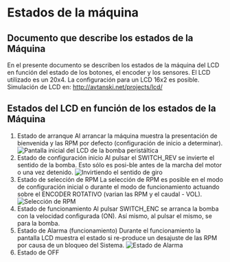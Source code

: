 # Estados de la máquina

## Documento que describe los estados de la Máquina
En el presente documento se describen los estados de la máquina del LCD en función del estado de los botones, el encoder y los sensores.
El LCD utilizado es un 20x4. La configuración para un LCD 16x2 es posible.
Simulación de LCD en: http://avtanski.net/projects/lcd/
## Estados del LCD en función de los estados de la Máquina
1.	Estado de arranque
Al arrancar la máquina muestra la presentación de bienvenida y las RPM por defecto (configuración de inicio a determinar).
![Pantalla inicial del LCD de la bomba peristáltica](https://gitlab.com/coronavirusmakers/ecmo/-/raw/master/Bomba%20peristaltica/img/image001.png "Pantalla inicial del LCD de la bomba peristáltica")
2.	Estado de configuración inicio
	Al pulsar el SWITCH_REV se invierte el sentido de la bomba. Esto sólo es posi-ble antes de la marcha del motor o una vez detenido. 
![Invirtiendo el sentido de giro](https://gitlab.com/coronavirusmakers/ecmo/-/raw/master/Bomba%20peristaltica/img/image002.png "Invirtiendo el sentido de giro")
3.	Estado de selección de RPM
	La selección de RPM es posible en el modo de configuración inicial o durante el modo de funcionamiento actuando sobre el ENCODER ROTATIVO (varian las RPM y el caudal - VOL).
![Selección de RPM](https://gitlab.com/coronavirusmakers/ecmo/-/raw/master/Bomba%20peristaltica/img/image001.png "Selección de RPM")
4.	Estado de funcionamiento
	Al pulsar SWITCH_ENC se arranca la bomba con la velocidad configurada (ON). Así mismo, al pulsar el mismo, se para la bomba.
5.	Estado de Alarma (funcionamiento)
	Durante el funcionamiento la pantalla LCD muestra el estado <ALARM> si re-produce un desajuste de las RPM por causa de un bloqueo del Sistema.
	![Estado de Alarma](https://gitlab.com/coronavirusmakers/ecmo/-/raw/master/Bomba%20peristaltica/img/image001.png "Estado de Alarma")
6.	Estado de OFF
